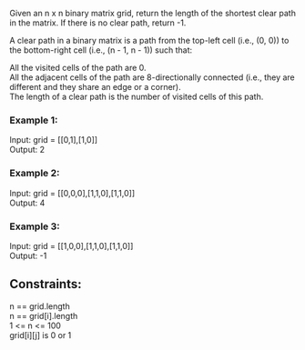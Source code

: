  Given an n x n binary matrix grid, return the length of the shortest clear path in the matrix. If there is no clear path, return -1.  

A clear path in a binary matrix is a path from the top-left cell (i.e., (0, 0)) to the bottom-right cell (i.e., (n - 1, n - 1)) such that:   

All the visited cells of the path are 0.  
All the adjacent cells of the path are 8-directionally connected (i.e., they are different and they share an edge or a corner).  
The length of a clear path is the number of visited cells of this path.  

 

### Example 1:  


Input: grid = [[0,1],[1,0]]  
Output: 2  
### Example 2:  


Input: grid = [[0,0,0],[1,1,0],[1,1,0]]  
Output: 4  
### Example 3:  

Input: grid = [[1,0,0],[1,1,0],[1,1,0]]  
Output: -1  
 

## Constraints:  

n == grid.length  
n == grid[i].length  
1 <= n <= 100  
grid[i][j] is 0 or 1  
